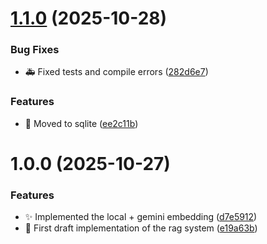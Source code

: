 # [1.1.0](https://github.com/echoes-io/rag/compare/v1.0.0...v1.1.0) (2025-10-28)


### Bug Fixes

* :ambulance: Fixed tests and compile errors ([282d6e7](https://github.com/echoes-io/rag/commit/282d6e734c333aabea4213ca53afe67d6c4320be))


### Features

* :truck: Moved to sqlite ([ee2c11b](https://github.com/echoes-io/rag/commit/ee2c11b856200b37406d92a7629b0894d45e7519))

# 1.0.0 (2025-10-27)


### Features

* :sparkles: Implemented the local + gemini embedding ([d7e5912](https://github.com/echoes-io/rag/commit/d7e5912703c568d0cacba7d6b5e350a0dc650e7e))
* :tada: First draft implementation of the rag system ([e19a63b](https://github.com/echoes-io/rag/commit/e19a63b1c8687bce58c4249c5b36edd40886c708))
